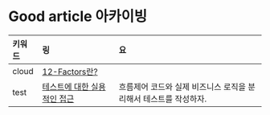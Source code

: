 # Good article 아카이빙

| 키워드 | 링 | 요 |
| :--- | :--- | :--- |
| cloud | [12-Factors란?](https://medium.com/dtevangelist/12-factors-%EB%9E%80-b39c7ef1ed30) |  |
| test | [테스트에 대한 실용적인 접근](https://www.reimaginer.me/entry/%ED%85%8C%EC%8A%A4%ED%8A%B8%EC%97%90-%EB%8C%80%ED%95%9C-%EC%8B%A4%EC%9A%A9%EC%A0%81%EC%9D%B8-%EC%A0%91%EA%B7%BC-Humble-Object-Pattern) | 흐름제어 코드와 실제 비즈니스 로직을 분리해서 테스트를 작성하자. |

